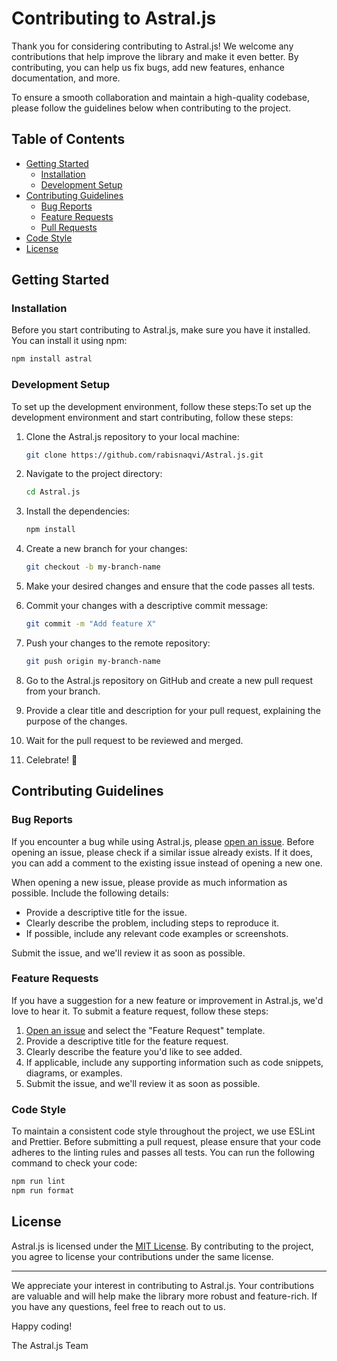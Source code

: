 # Contributing to Astral.js

Thank you for considering contributing to Astral.js! We welcome any contributions that help improve the library and make it even better. By contributing, you can help us fix bugs, add new features, enhance documentation, and more.

To ensure a smooth collaboration and maintain a high-quality codebase, please follow the guidelines below when contributing to the project.

## Table of Contents

- [Getting Started](#getting-started)
    - [Installation](#installation)
    - [Development Setup](#development-setup)
- [Contributing Guidelines](#contributing-guidelines)
    - [Bug Reports](#bug-reports)
    - [Feature Requests](#feature-requests)
    - [Pull Requests](#pull-requests)
- [Code Style](#code-style)
- [License](#license)

## Getting Started

### Installation

Before you start contributing to Astral.js, make sure you have it installed. You can install it using npm:

```bash
npm install astral
```

### Development Setup

To set up the development environment, follow these steps:To set up the development environment and start contributing, follow these steps:

1. Clone the Astral.js repository to your local machine:

    ```bash
    git clone https://github.com/rabisnaqvi/Astral.js.git
    ```
2. Navigate to the project directory:
    
    ```bash
    cd Astral.js
    ```
3. Install the dependencies:

    ```bash
    npm install
    ```
4. Create a new branch for your changes:
    
    ```bash
    git checkout -b my-branch-name
    ```
5. Make your desired changes and ensure that the code passes all tests.
6. Commit your changes with a descriptive commit message:  
    ```bash
    git commit -m "Add feature X"
    ```
7. Push your changes to the remote repository:
    ```bash
    git push origin my-branch-name
    ```
8. Go to the Astral.js repository on GitHub and create a new pull request from your branch.
9. Provide a clear title and description for your pull request, explaining the purpose of the changes.
10. Wait for the pull request to be reviewed and merged.
11. Celebrate! 🎉


## Contributing Guidelines

### Bug Reports

If you encounter a bug while using Astral.js, please [open an issue](https://github.com/rabisnaqvi/Astral.js/issues). Before opening an issue, please check if a similar issue already exists. If it does, you can add a comment to the existing issue instead of opening a new one.

When opening a new issue, please provide as much information as possible. Include the following details:

- Provide a descriptive title for the issue.
- Clearly describe the problem, including steps to reproduce it.
- If possible, include any relevant code examples or screenshots.

Submit the issue, and we'll review it as soon as possible.

### Feature Requests

If you have a suggestion for a new feature or improvement in Astral.js, we'd love to hear it. To submit a feature request, follow these steps:

1. [Open an issue](https://github.com/rabisnaqvi/Astral.js/issues/new/choose) and select the "Feature Request" template.
2. Provide a descriptive title for the feature request.
3. Clearly describe the feature you'd like to see added.
4. If applicable, include any supporting information such as code snippets, diagrams, or examples.
5. Submit the issue, and we'll review it as soon as possible.

### Code Style

To maintain a consistent code style throughout the project, we use ESLint and Prettier. Before submitting a pull request, please ensure that your code adheres to the linting rules and passes all tests. You can run the following command to check your code:

```bash
npm run lint
npm run format
```

## License

Astral.js is licensed under the [MIT License](https://github.com/rabisnaqvi/Astral.js/blob/main/LICENSE.md). By contributing to the project, you agree to license your contributions under the same license.


---

We appreciate your interest in contributing to Astral.js. Your contributions are valuable and will help make the library more robust and feature-rich. If you have any questions, feel free to reach out to us.

Happy coding!

The Astral.js Team